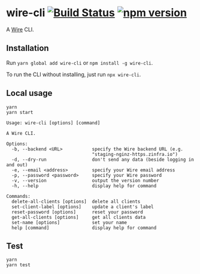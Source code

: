 # wire-cli [![Build Status](https://github.com/ffflorian/wire-cli/workflows/Build/badge.svg)](https://github.com/ffflorian/wire-cli/actions/) [![npm version](https://img.shields.io/npm/v/wire-cli.svg?style=flat)](https://www.npmjs.com/package/wire-cli)

A [Wire](https://github.com/wireapp) CLI.

## Installation

Run `yarn global add wire-cli` or `npm install -g wire-cli`.

To run the CLI without installing, just run `npx wire-cli`.

## Local usage

```
yarn
yarn start
```

```
Usage: wire-cli [options] [command]

A Wire CLI.

Options:
  -b, --backend <URL>           specify the Wire backend URL (e.g.
                                "staging-nginz-https.zinfra.io")
  -d, --dry-run                 don't send any data (beside logging in and out)
  -e, --email <address>         specify your Wire email address
  -p, --password <password>     specify your Wire password
  -v, --version                 output the version number
  -h, --help                    display help for command

Commands:
  delete-all-clients [options]  delete all clients
  set-client-label [options]    update a client's label
  reset-password [options]      reset your password
  get-all-clients [options]     get all clients data
  set-name [options]            set your name
  help [command]                display help for command
```

## Test

```
yarn
yarn test
```
